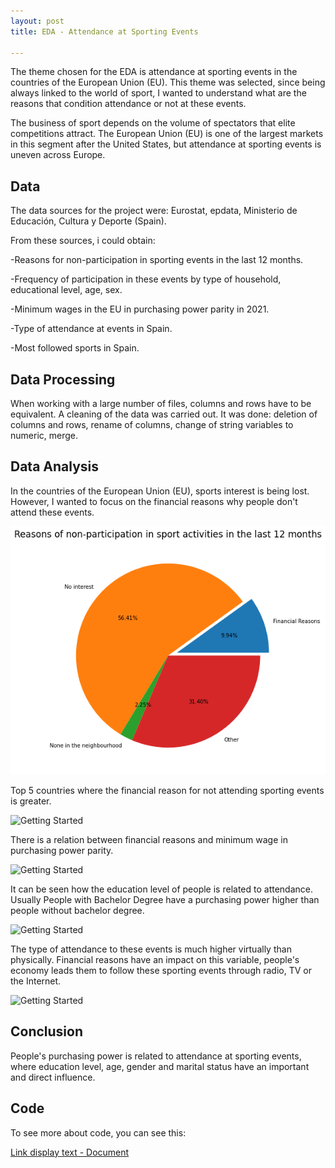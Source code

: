 ```yaml
---
layout: post
title: EDA - Attendance at Sporting Events

---
```


The theme chosen for the EDA is attendance at sporting events in the countries of the European Union (EU). This theme was selected, since being always linked to the world of sport, I wanted to understand what are the reasons that condition attendance or not at these events.

The business of sport depends on the volume of spectators that elite competitions attract. The European Union (EU) is one of the largest markets in this segment after the United States, but attendance at sporting events is uneven across Europe.

## Data

The data sources for the project were: Eurostat, epdata, Ministerio de Educación, Cultura y Deporte (Spain).

From these sources, i could obtain:

-Reasons for non-participation in sporting events in the last 12 months.

-Frequency of participation in these events by type of household, educational level, age, sex.

-Minimum wages in the EU in purchasing power parity in 2021.

-Type of attendance at events in Spain.

-Most followed sports in Spain.

## Data Processing

When working with a large number of files, columns and rows have to be equivalent. A cleaning of the data was carried out. It was done: deletion of columns and rows, rename of columns, change of string variables to numeric, merge.

## Data Analysis

In the countries of the European Union (EU), sports interest is being lost. However, I wanted to focus on the financial reasons why people don't attend these events.

![Getting Started](https://raw.githubusercontent.com/carlos-hernandez1993/carlos-hernandez1993.github.io/master/images/reasons.png)

Top 5 countries where the financial reason for not attending sporting events is greater.

![Getting Started](https://raw.githubusercontent.com/carlos-hernandez1993/BOOTCAMP_EDA/main/PROYECTO/Visualizaci%C3%B3n/financial_reasons_countries.png)

There is a relation between financial reasons and minimum wage in purchasing power parity.

![Getting Started](https://raw.githubusercontent.com/carlos-hernandez1993/BOOTCAMP_EDA/main/PROYECTO/Visualizaci%C3%B3n/salario_minimo.png)

It can be seen how the education level of people is related to attendance. Usually People with Bachelor Degree have a purchasing power higher than people without bachelor degree. 

![Getting Started](https://raw.githubusercontent.com/carlos-hernandez1993/BOOTCAMP_EDA/main/PROYECTO/Visualizaci%C3%B3n/education.png)

The type of attendance to these events is much higher virtually than physically. Financial reasons have an impact on this variable, people's economy leads them to follow these sporting events through radio, TV or the Internet.

![Getting Started](https://raw.githubusercontent.com/carlos-hernandez1993/BOOTCAMP_EDA/main/PROYECTO/Visualizaci%C3%B3n/fisica_audiovisual.png)

## Conclusion

People's purchasing power is related to attendance at sporting events, where education level, age, gender and marital status have an important and direct influence.

## Code

To see more about code, you can see this: 

[Link display text - Document](https://github.com/carlos-hernandez1993/BOOTCAMP_EDA)



